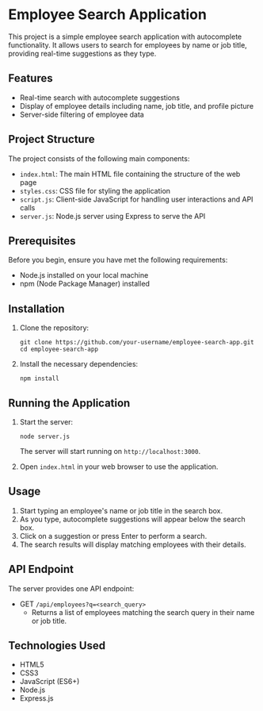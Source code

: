 # Employee Search Application

This project is a simple employee search application with autocomplete functionality. It allows users to search for employees by name or job title, providing real-time suggestions as they type.

## Features

- Real-time search with autocomplete suggestions
- Display of employee details including name, job title, and profile picture
- Server-side filtering of employee data

## Project Structure

The project consists of the following main components:

- `index.html`: The main HTML file containing the structure of the web page
- `styles.css`: CSS file for styling the application
- `script.js`: Client-side JavaScript for handling user interactions and API calls
- `server.js`: Node.js server using Express to serve the API

## Prerequisites

Before you begin, ensure you have met the following requirements:

- Node.js installed on your local machine
- npm (Node Package Manager) installed

## Installation

1. Clone the repository:
   ```
   git clone https://github.com/your-username/employee-search-app.git
   cd employee-search-app
   ```

2. Install the necessary dependencies:
   ```
   npm install
   ```

## Running the Application

1. Start the server:
   ```
   node server.js
   ```
   The server will start running on `http://localhost:3000`.

2. Open `index.html` in your web browser to use the application.

## Usage

1. Start typing an employee's name or job title in the search box.
2. As you type, autocomplete suggestions will appear below the search box.
3. Click on a suggestion or press Enter to perform a search.
4. The search results will display matching employees with their details.

## API Endpoint

The server provides one API endpoint:

- GET `/api/employees?q=<search_query>`
  - Returns a list of employees matching the search query in their name or job title.

## Technologies Used

- HTML5
- CSS3
- JavaScript (ES6+)
- Node.js
- Express.js


